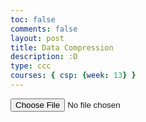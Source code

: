 ```yaml
---
toc: false
comments: false
layout: post
title: Data Compression
description: :D
type: ccc
courses: { csp: {week: 13} }
---
```

<html lang="en">
<head>
  <meta charset="UTF-8">
  <meta name="viewport" content="width=device-width, initial-scale=1.0">
  <title>Run-Length Encoding (RLE) Compression</title>
</head>
<body>
<input type='file' onchange="readFile(this);" />
<script>
  function toDataURL(input, callback) {
    if (typeof input === 'string') {
      // If input is a URL
      var xhr = new XMLHttpRequest();
      xhr.onload = function() {
        var reader = new FileReader();
        reader.onloadend = function() {
          callback(reader.result);
        };
        reader.readAsDataURL(xhr.response);
      };
      xhr.open('GET', input);
      xhr.responseType = 'blob';
      xhr.send();
    } else if (input instanceof File) {
      // If input is a File
      var reader = new FileReader();
      reader.onloadend = function() {
        callback(reader.result);
      };
      reader.readAsDataURL(input);
    }
  }
  function readFile(inputElement) {
    var file = inputElement.files[0];
    if (file) {
      toDataURL(file, function(dataUrl) {
        console.log('File to Data URL:', dataUrl);
        // Use dataUrl as the original data
        let originalData = dataUrl.split(',')[1];
        let compressedData = compress(originalData);
        console.log("Original data:", originalData);
        console.log("Compressed data:", compressedData);
      });
    }
  }
  function compress(inputString) {
    let compressedData = "";
    let count = 1;
    // Iterate through the input string
    for (let i = 1; i < inputString.length; i++) {
      if (inputString[i] === inputString[i - 1]) {
        count++;
      } else {
        compressedData += inputString[i - 1] + count;
        count = 1;
      }
    }
    // Add the last character and its count
    compressedData += inputString.slice(-1) + count;
    return compressedData;
  }
</script>
</body>
</html>
